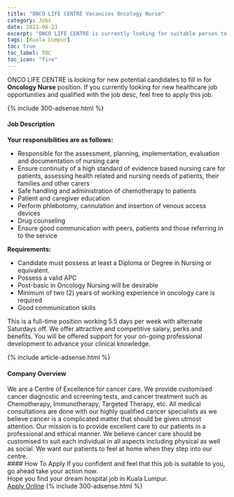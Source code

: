 ```yaml
---
title: "ONCO LIFE CENTRE Vacancies Oncology Nurse" 
category: Jobs 
date: 2021-06-23 
excerpt: "ONCO LIFE CENTRE is currently looking for suitable person to fill in the Oncology Nurse which positioned at Kuala Lumpur" 
tags: [Kuala Lumpur] 
toc: true 
toc_label: TOC 
toc_icon: "fire" 
--- 
```


<p>ONCO LIFE CENTRE is looking for new potential candidates to fill in for <b>Oncology Nurse</b> position. If you currently looking for new healthcare job opportunities and qualified with the job desc, feel free to apply this job.
</p>{% include 300-adsense.html %} 
<div><div><h4>Job Description</h4></div><div><div><span><div><p><strong>Your responsibilities are as follows:</strong></p><ul><li>Responsible for the assessment, planning, implementation, evaluation and documentation of nursing care</li><li>Ensure continuity of a high standard of evidence based nursing care for patients, assessing health related and nursing needs of patients, their families and other carers</li><li>Safe handling and administration of chemotherapy to patients</li><li>Patient and caregiver education</li><li>Perform phlebotomy, cannulation and insertion of venous access devices</li><li>Drug counseling</li><li>Ensure good communication with peers, patients and those referring in to the service</li></ul><p><strong>Requirements:</strong></p><ul><li>Candidate must possess at least a Diploma or Degree in Nursing or equivalent.</li><li>Possess a valid APC</li><li>Post-basic in Oncology Nursing will be desirable</li><li>Minimum of two (2) years of working experience in oncology care is required</li><li>Good communication skills</li></ul><p>This is a full-time position working 5.5 days per week with alternate Saturdays off. We offer attractive and competitive salary, perks and benefits. You will be offered support for your on-going professional development to advance your clinical knowledge.</p></div></span></div></div></div> 
{% include article-adsense.html %} 
<div><div><h4>Company Overview</h4></div><div><div><span><div><div>We are a Centre of Excellence for cancer care. We provide customised cancer diagnostic and screening tests, and cancer treatment such as Chemotherapy, Immunotherapy, Targeted Therapy, etc. All medical consultations are done with our highly qualified cancer specialists as we believe cancer is a complicated matter that should be given utmost attention. Our mission is to provide excellent care to our patients in a professional and ethical manner. We believe cancer care should be customised to suit each individual in all aspects including physical as well as social. We want our patients to feel at home when they step into our centre.</div></div></span></div></div></div> 
#### How To Apply 
If you confident and feel that this job is suitable to you, go ahead take your action now. <br/> 
Hope you find your dream hospital job in Kuala Lumpur. <br/> 
<a href="https://www.jobstreet.com.my/en/job/oncology-nurse-4596485?jobId=jobstreet-my-job-4596485" class="btn btn--warning" target="_blank" rel="nofollow noopenner">Apply Online</a> 
{% include 300-adsense.html %} 